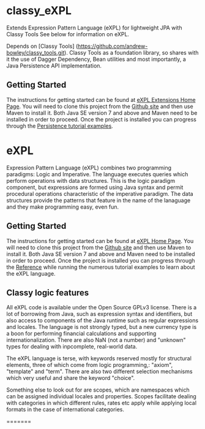 # classy_eXPL

Extends Expression Pattern Language (eXPL) for lightweight JPA with Classy Tools
See below for information on eXPL.

Depends on [Classy Tools] (https://github.com/andrew-bowley/classy_tools.git).
Classy Tools as a foundation library, so shares with it the use of Dagger Dependency, 
Bean utilities and most importantly, a Java Persistence API implementation.

## Getting Started

The instructions for getting started can be found at [eXPL Extensions Home Page](http://cybersearch2.com.au/logic/start_extensions.html).
You will need to clone this project from the [Github site](https://github.com/cybersearch2/classy_eXPL.git) and then use
Maven to install it. Both Java SE version 7 and above and Maven need to be installed in order to proceed. Once
the project is installed you can progress through the [Persistence tutorial examples](http://cybersearch2.com.au/logic/persistence-examples.html#col2).


# eXPL
Expression Pattern Language (eXPL) combines two programming paradigms: Logic and Imperative. 
The language executes queries which perform operations with data structures. This is the logic
paradigm component, but expressions are formed using Java syntax and permit procedural operations
characteristic of the imperative paradigm. The data structures provide the patterns that feature
in the name of the lanaguage and they make programming easy, even fun.

## Getting Started

The instructions for getting started can be found at [eXPL Home Page](http://cybersearch2.com.au/logic/classylogic.html).
You will need to clone this project from the [Github site](https://github.com/cybersearch2/eXPL.git) and then use
Maven to install it. Both Java SE version 7 and above and Maven need to be installed in order to proceed. Once
the project is installed you can progress through the [Reference](http://cybersearch2.com.au/logic/reference.html) while 
running the numerous tutorial examples to learn about the eXPL language.

## Classy logic features

All eXPL code is available under the Open Source GPLv3 license. There is a lot of borrowing from Java, such as
expression syntax and identifiers, but also access to components of the Java runtime such as regular expressions
and locales. The language is not strongly typed, but a new currency type is a boon for performing financial
calculations and supporting internationalization. There are also NaN (not a number) and "unknown" types for
dealing with inpcomplete, real-world data.

The eXPL language is terse, with keywords reserved mostly for structural elements, three of which come from
logic programming,: "axiom", "template" and "term". There are also two different selection mechanisms which
very useful and share the keyword "choice".

Something else to look out for are scopes, which are namespaces which can be assigned individual locales and
properties. Scopes facilitate dealing with categories in which different rules, rates etc apply while
applying local formats in the case of international categories. 



=======